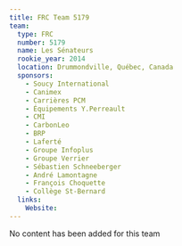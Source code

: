 ```yaml
---
title: FRC Team 5179
team:
  type: FRC
  number: 5179
  name: Les Sénateurs
  rookie_year: 2014
  location: Drummondville, Québec, Canada
  sponsors:
    - Soucy International
    - Canimex
    - Carrières PCM
    - Équipements Y.Perreault
    - CMI
    - CarbonLeo
    - BRP
    - Laferté
    - Groupe Infoplus
    - Groupe Verrier
    - Sébastien Schneeberger
    - André Lamontagne
    - François Choquette
    - Collège St-Bernard
  links:
    Website: 
---
```

No content has been added for this team